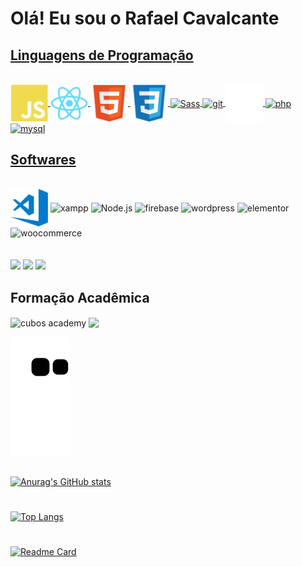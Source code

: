 # Olá! Eu sou o Rafael Cavalcante 
 <div>
  <a href="https://github.com/RafaelCava">
</div>
 
## Linguagens de Programação
 
<div style="display: inline_block"><br>
  <img align="center" alt="Rafa-Js" width="60" src="https://raw.githubusercontent.com/devicons/devicon/master/icons/javascript/javascript-plain.svg">
  <img align="center" alt="Rafa-React" width="60" src="https://raw.githubusercontent.com/devicons/devicon/master/icons/react/react-original.svg">
  <img align="center" alt="Rafa-HTML" width="60" src="https://raw.githubusercontent.com/devicons/devicon/master/icons/html5/html5-original.svg">
  <img align="center" alt="Rafa-CSS" width="60" src="https://raw.githubusercontent.com/devicons/devicon/master/icons/css3/css3-original.svg">
 <img align="center" width="60" alt="Sass" src="https://rawgit.com/sass/sass-site/master/source/assets/img/logos/logo.svg" /> 
 <img align="center" alt="git" width="60" src="https://www.vectorlogo.zone/logos/git-scm/git-scm-icon.svg"/>
 <img align="center" alt="GitHub" width="60" src="https://github.com/Aakarsh-B/trying-repos/blob/master/github.svg" />
 <img align="center" alt="php" width="80" src="https://www.php.net//images/logos/new-php-logo.svg" />
 <img align="center" alt="mysql" width="60" src="https://planet.mysql.com/images/planet-logo.svg" />
</div>
 
## Softwares
 <div style="display: inline-block"><br>
  <img align="center" alt="Visual Studio Code" width="60" src="https://raw.githubusercontent.com/github/explore/80688e429a7d4ef2fca1e82350fe8e3517d3494d/topics/visual-studio-code/visual-studio-code.png" />
  <img align="center" alt="xampp" width="60" src="https://cdn.worldvectorlogo.com/logos/xampp.svg" />
  <img align="center" alt="Node.js" width="60" src="https://icon-library.com/images/node-js-icon/node-js-icon-11.jpg" />
  <img align="center" alt="firebase" width="60" src="https://cdn.icon-icons.com/icons2/691/PNG/512/google_firebase_icon-icons.com_61474.png" />
  <img align="center" alt="wordpress" width="60" height="40" src="https://d29fhpw069ctt2.cloudfront.net/icon/image/38759/preview.svg" />
  <img align="center" alt="elementor" width="60" src="https://cdn4.iconfinder.com/data/icons/logos-and-brands/512/109_Elementor_logo_logos-512.png" />
  <img align="center" alt="woocommerce" width="60" src="https://www.logolynx.com/images/logolynx/f7/f785bb835ec5f430b84f6f552b8bf1b6.png" />
 </div><br>
 <br>
<div style="display: inline-block"><br> 
  <a href="https://instagram.com/faeldabike" target="_blank"><img src="https://img.shields.io/badge/-Instagram-%23E4405F?style=for-the-badge&logo=instagram&logoColor=white" target="_blank"></a>
  <a href = "mailto: jogosmaneiros.rafael@gmail.com" target="_blank"><img src="https://img.shields.io/badge/-Gmail-%23333?style=for-the-badge&logo=gmail&logoColor=white" target="_blank"></a>
  <a href="https://www.linkedin.com/in/rafael-cavalcante-148a54143/" target="_blank"><img src="https://img.shields.io/badge/-LinkedIn-%230077B5?style=for-the-badge&logo=linkedin&logoColor=white" target="_blank"></a>
 
## Formação Acadêmica
 <img align="center" width="80" src="https://cubos.io/marca-cubosacademy.4a9e1907.svg" alt="cubos academy" />
 <img align="center" width="120" src="https://cursos.dankicode.com/app/Views/public/images/danki_logo.png" />
 
  ![Snake animation](https://github.com/rafaballerini/rafaballerini/blob/output/github-contribution-grid-snake.svg)
 
</div>
 
 
 [![Anurag's GitHub stats](https://github-readme-stats.vercel.app/api?username=RafaelCava&show_icons=true&theme=synthwave)](https://github.com/anuraghazra/github-readme-stats)
 
#
 [![Top Langs](https://github-readme-stats.vercel.app/api/top-langs/?username=RafaelCava)](https://github.com/anuraghazra/github-readme-stats)
#
 [![Readme Card](https://github-readme-stats.vercel.app/api/pin/?username=RafaelCava&repo=landing_page&show_owner=true)](https://github.com/RafaelCava/landing_page)

